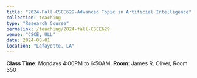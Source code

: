 ```yaml
---
title: "2024-Fall-CSCE629-Advanced Topic in Artificial Intelligence"
collection: teaching
type: "Research Course"
permalink: /teaching/2024-fall-CSCE629
venue: "CSCE, ULL"
date: 2024-08-01
location: "Lafayette, LA"
---
```


**Class Time**: Mondays 4:00PM to 6:50AM.  **Room**: James R. Oliver, Room 350

